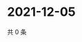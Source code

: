 # 2021-12-05

共 0 条

<!-- BEGIN WEIBO -->
<!-- 最后更新时间 Sun Dec 05 2021 20:17:47 GMT+0800 (China Standard Time) -->

<!-- END WEIBO -->
